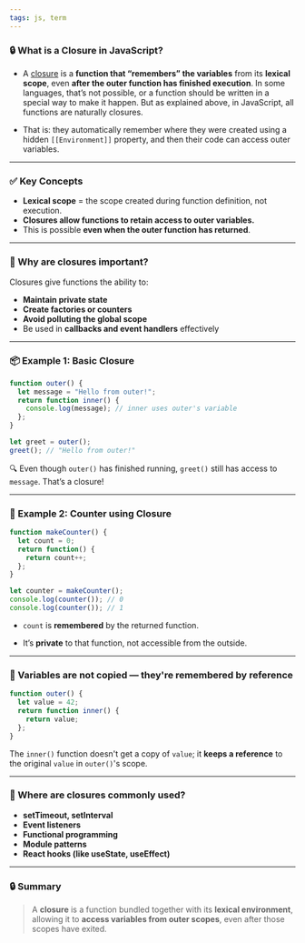 ```yaml
---
tags: js, term
---
```


### 🔒 What is a **Closure** in JavaScript?

- A [closure](https://en.wikipedia.org/wiki/Closure_\(computer_programming\)) is a **function that “remembers” the variables** from its **lexical scope**, even **after the outer function has finished execution**. In some languages, that’s not possible, or a function should be written in a special way to make it happen. But as explained above, in JavaScript, all functions are naturally closures.

- That is: they automatically remember where they were created using a hidden `[[Environment]]` property, and then their code can access outer variables.
  

---

### ✅ Key Concepts

- **Lexical scope** = the scope created during function definition, not execution.
- **Closures allow functions to retain access to outer variables.**
- This is possible **even when the outer function has returned**.

---

### 🧠 Why are closures important?

Closures give functions the ability to:

- **Maintain private state**
- **Create factories or counters**
- **Avoid polluting the global scope**
- Be used in **callbacks and event handlers** effectively

---

### 📦 Example 1: Basic Closure

```js
function outer() {
  let message = "Hello from outer!";
  return function inner() {
    console.log(message); // inner uses outer's variable
  };
}

let greet = outer();
greet(); // "Hello from outer!"
```

🔍 Even though `outer()` has finished running, `greet()` still has access to `message`. That’s a closure!

---

### 🔁 Example 2: Counter using Closure

```js
function makeCounter() {
  let count = 0;
  return function() {
    return count++;
  };
}

let counter = makeCounter();
console.log(counter()); // 0
console.log(counter()); // 1
```

- `count` is **remembered** by the returned function.
    
- It’s **private** to that function, not accessible from the outside.
    

---

### 🛑 Variables are not copied — they're **remembered by reference**

```js
function outer() {
  let value = 42;
  return function inner() {
    return value;
  };
}
```

The `inner()` function doesn't get a copy of `value`; it **keeps a reference** to the original `value` in `outer()`'s scope.

---

### 🧪 Where are closures commonly used?

- **setTimeout, setInterval**
- **Event listeners**
- **Functional programming**
- **Module patterns**
- **React hooks (like useState, useEffect)**
    

---

### 🔒 Summary

> A **closure** is a function bundled together with its **lexical environment**, allowing it to **access variables from outer scopes**, even after those scopes have exited.
